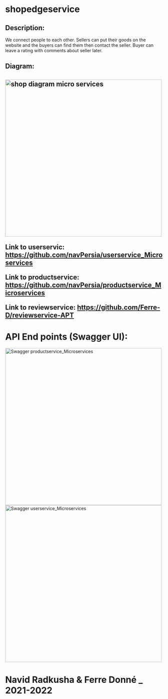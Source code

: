 # shopedgeservice

<h2> Description: </h2>
<p>
We connect people to each other. Sellers can put their goods on the website and the buyers can find them then contact the seller. Buyer can leave a rating with comments about seller later.
</p>

<h2>Diagram:<h2>
<img src="http://84.197.114.65/images/diagrammicroservices.jpg" alt="shop diagram micro services" width="500">

<p>Link to userservic: <a href="https://github.com/navPersia/userservice_Microsermicroservicesvices">https://github.com/navPersia/userservice_Microservices</a></p>
<p>Link to productservice: <a href="https://github.com/navPersia/productservice_Microservices">https://github.com/navPersia/productservice_Microservices</a></p>
<p>Link to reviewservice: <a href="https://github.com/Ferre-D/reviewservice-APT">https://github.com/Ferre-D/reviewservice-APT</a></p>

# API End points (Swagger UI):
<img src="http://84.197.114.65/images/swagger-1.jpg" alt="Swagger productservice_Microservices" width="500">
<img src="http://84.197.114.65/images/swagger-2.jpg" alt="Swagger userservice_Microservices" width="500">

# Navid Radkusha & Ferre Donné _ 2021-2022
